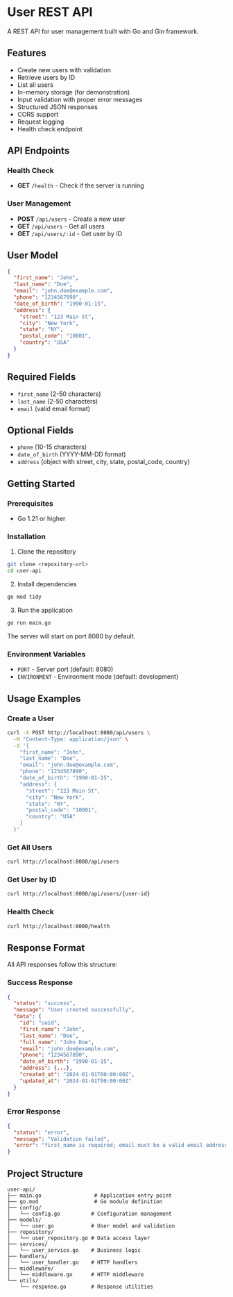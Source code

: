 # User REST API

A REST API for user management built with Go and Gin framework.

## Features

- Create new users with validation
- Retrieve users by ID
- List all users
- In-memory storage (for demonstration)
- Input validation with proper error messages
- Structured JSON responses
- CORS support
- Request logging
- Health check endpoint

## API Endpoints

### Health Check
- **GET** `/health` - Check if the server is running

### User Management
- **POST** `/api/users` - Create a new user
- **GET** `/api/users` - Get all users
- **GET** `/api/users/:id` - Get user by ID

## User Model

```json
{
  "first_name": "John",
  "last_name": "Doe",
  "email": "john.doe@example.com",
  "phone": "1234567890",
  "date_of_birth": "1990-01-15",
  "address": {
    "street": "123 Main St",
    "city": "New York",
    "state": "NY",
    "postal_code": "10001",
    "country": "USA"
  }
}
```

## Required Fields
- `first_name` (2-50 characters)
- `last_name` (2-50 characters)
- `email` (valid email format)

## Optional Fields
- `phone` (10-15 characters)
- `date_of_birth` (YYYY-MM-DD format)
- `address` (object with street, city, state, postal_code, country)

## Getting Started

### Prerequisites
- Go 1.21 or higher

### Installation

1. Clone the repository
```bash
git clone <repository-url>
cd user-api
```

2. Install dependencies
```bash
go mod tidy
```

3. Run the application
```bash
go run main.go
```

The server will start on port 8080 by default.

### Environment Variables
- `PORT` - Server port (default: 8080)
- `ENVIRONMENT` - Environment mode (default: development)

## Usage Examples

### Create a User
```bash
curl -X POST http://localhost:8080/api/users \
  -H "Content-Type: application/json" \
  -d '{
    "first_name": "John",
    "last_name": "Doe",
    "email": "john.doe@example.com",
    "phone": "1234567890",
    "date_of_birth": "1990-01-15",
    "address": {
      "street": "123 Main St",
      "city": "New York",
      "state": "NY",
      "postal_code": "10001",
      "country": "USA"
    }
  }'
```

### Get All Users
```bash
curl http://localhost:8080/api/users
```

### Get User by ID
```bash
curl http://localhost:8080/api/users/{user-id}
```

### Health Check
```bash
curl http://localhost:8080/health
```

## Response Format

All API responses follow this structure:

### Success Response
```json
{
  "status": "success",
  "message": "User created successfully",
  "data": {
    "id": "uuid",
    "first_name": "John",
    "last_name": "Doe",
    "full_name": "John Doe",
    "email": "john.doe@example.com",
    "phone": "1234567890",
    "date_of_birth": "1990-01-15",
    "address": {...},
    "created_at": "2024-01-01T00:00:00Z",
    "updated_at": "2024-01-01T00:00:00Z"
  }
}
```

### Error Response
```json
{
  "status": "error",
  "message": "Validation failed",
  "error": "first_name is required; email must be a valid email address"
}
```

## Project Structure

```
user-api/
├── main.go                 # Application entry point
├── go.mod                  # Go module definition
├── config/
│   └── config.go          # Configuration management
├── models/
│   └── user.go            # User model and validation
├── repository/
│   └── user_repository.go # Data access layer
├── services/
│   └── user_service.go    # Business logic
├── handlers/
│   └── user_handler.go    # HTTP handlers
├── middleware/
│   └── middleware.go      # HTTP middleware
└── utils/
    └── response.go        # Response utilities
```
